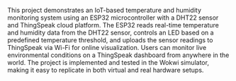 This project demonstrates an IoT-based temperature and humidity monitoring system using an ESP32 microcontroller with a DHT22 sensor and ThingSpeak cloud platform. The ESP32 reads real-time temperature and humidity data from the DHT22 sensor, controls an LED based on a predefined temperature threshold, and uploads the sensor readings to ThingSpeak via Wi-Fi for online visualization. Users can monitor live environmental conditions on a ThingSpeak dashboard from anywhere in the world. The project is implemented and tested in the Wokwi simulator, making it easy to replicate in both virtual and real hardware setups.
